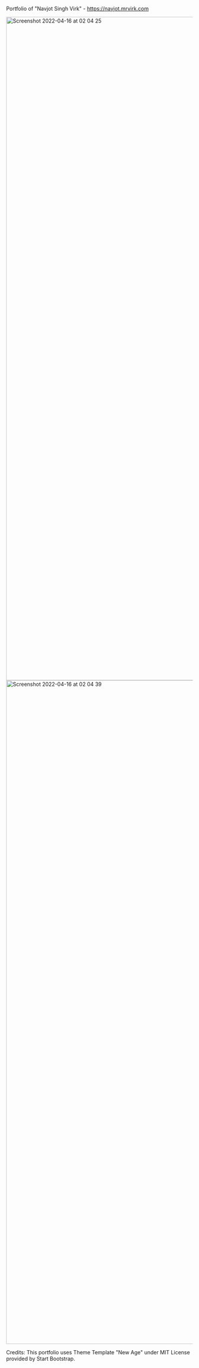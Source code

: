 Portfolio of "Navjot Singh Virk" - https://navjot.mrvirk.com

<img width="1786" alt="Screenshot 2022-04-16 at 02 04 25" src="https://user-images.githubusercontent.com/5924811/163655851-26bb26f9-695d-41aa-89b7-b918a64757f7.png">

<img width="1787" alt="Screenshot 2022-04-16 at 02 04 39" src="https://user-images.githubusercontent.com/5924811/163655856-3fba200e-2927-433d-ac3d-0215a88067da.png">



Credits: This portfolio uses Theme Template "New Age" under MIT License provided by Start Bootstrap.
